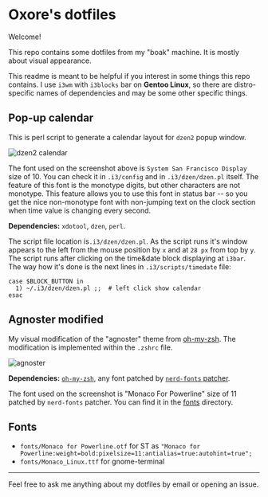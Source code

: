 # Oxore's dotfiles

Welcome!

This repo contains some dotfiles from my "boak" machine. It is mostly about visual appearance.

This readme is meant to be helpful if you interest in some things this repo contains.
I use `i3wm` with `i3blocks` bar on **Gentoo Linux**, so there are distro-specific names of dependencies and may be some other specific things.

## Pop-up calendar

This is perl script to generate a calendar layout for `dzen2` popup window.

![dzen2 calendar](http://i.imgur.com/LzdHbT3.png "dzen2 calendar")

The font used on the screenshot above is `System San Francisco Display` size of 10. You can check it in `.i3/config` and in `.i3/dzen/dzen.pl` itself. The feature of this font is the monotype digits, but other characters are not monotype. This feature allows you to use this font in status bar -- so you get the nice non-monotype font with non-jumping text on the clock section when time value is changing every second.

**Dependencies:**
`xdotool`,
`dzen`,
`perl`.

The script file location is`.i3/dzen/dzen.pl`.
As the script runs it's window appears to the left from the mouse position by `x` and at `28 px` from top by `y`.
The script runs after clicking on the time&date block displaying at `i3bar`.
The way how it's done is the next lines in `.i3/scripts/timedate` file:

```
case $BLOCK_BUTTON in
  1) ~/.i3/dzen/dzen.pl ;;  # left click show calendar
esac
```

## Agnoster modified

My visual modification of the "agnoster" theme from [oh-my-zsh](https://github.com/robbyrussell/oh-my-zsh).
The modification is implemented within the `.zshrc` file.

![agnoster](https://i.imgur.com/Nd7drsm.png "Agnoster modification")

**Dependencies:**
[`oh-my-zsh`](https://github.com/robbyrussell/oh-my-zsh),
any font patched by [`nerd-fonts` patcher](https://github.com/ryanoasis/nerd-fonts#font-patcher).

The font used on the screenshot is "Monaco For Powerline" size of 11 patched by `nerd-fonts` patcher. You can find it in the [fonts](fonts) directory.

## Fonts

- `fonts/Monaco for Powerline.otf` for ST as `"Monaco for Powerline:weight=bold:pixelsize=11:antialias=true:autohint=true";`
- `fonts/Monaco_Linux.ttf` for gnome-terminal

___

Feel free to ask me anything about my dotfiles by email or opening an issue.
